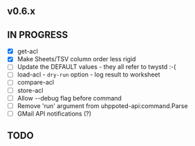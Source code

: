 ## v0.6.x

## IN PROGRESS

- [x] get-acl
- [x] Make Sheets/TSV column order less rigid
- [ ] Update the DEFAULT values - they all refer to twystd :-(
- [ ] load-acl
      - `dry-run` option
      - log result to worksheet
- [ ] compare-acl
- [ ] store-acl
- [ ] Allow --debug flag before command
- [ ] Remove 'run' argument from uhppoted-api:command.Parse
- [ ] GMail API notifications (?)

## TODO


